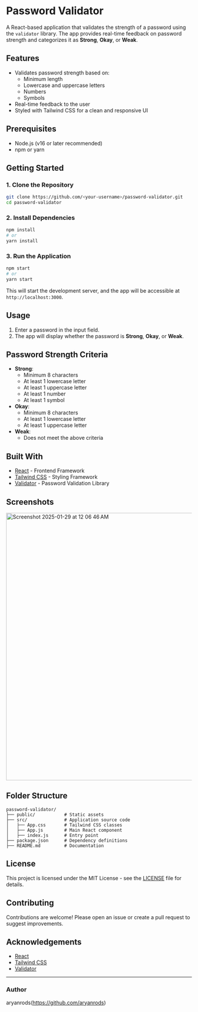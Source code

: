 # Password Validator

A React-based application that validates the strength of a password using the `validator` library. The app provides real-time feedback on password strength and categorizes it as **Strong**, **Okay**, or **Weak**.

## Features
- Validates password strength based on:
  - Minimum length
  - Lowercase and uppercase letters
  - Numbers
  - Symbols
- Real-time feedback to the user
- Styled with Tailwind CSS for a clean and responsive UI

## Prerequisites
- Node.js (v16 or later recommended)
- npm or yarn

## Getting Started

### 1. Clone the Repository
```bash
git clone https://github.com/<your-username>/password-validator.git
cd password-validator
```

### 2. Install Dependencies
```bash
npm install
# or
yarn install
```

### 3. Run the Application
```bash
npm start
# or
yarn start
```

This will start the development server, and the app will be accessible at `http://localhost:3000`.

## Usage
1. Enter a password in the input field.
2. The app will display whether the password is **Strong**, **Okay**, or **Weak**.

## Password Strength Criteria
- **Strong**:
  - Minimum 8 characters
  - At least 1 lowercase letter
  - At least 1 uppercase letter
  - At least 1 number
  - At least 1 symbol
- **Okay**:
  - Minimum 8 characters
  - At least 1 lowercase letter
  - At least 1 uppercase letter
- **Weak**:
  - Does not meet the above criteria

## Built With
- [React](https://reactjs.org/) - Frontend Framework
- [Tailwind CSS](https://tailwindcss.com/) - Styling Framework
- [Validator](https://www.npmjs.com/package/validator) - Password Validation Library

## Screenshots
<img width="724" alt="Screenshot 2025-01-29 at 12 06 46 AM" src="https://github.com/user-attachments/assets/0e9de1a8-8bbc-44d8-8e4e-b230a5a35f6f" />


## Folder Structure
```
password-validator/
├── public/           # Static assets
├── src/              # Application source code
│   ├── App.css       # Tailwind CSS classes
│   ├── App.js        # Main React component
│   ├── index.js      # Entry point
├── package.json      # Dependency definitions
├── README.md         # Documentation
```

## License
This project is licensed under the MIT License - see the [LICENSE](LICENSE) file for details.

## Contributing
Contributions are welcome! Please open an issue or create a pull request to suggest improvements.

## Acknowledgements
- [React](https://reactjs.org/)
- [Tailwind CSS](https://tailwindcss.com/)
- [Validator](https://www.npmjs.com/package/validator)

---

### Author
aryanrods(https://github.com/aryanrods)

